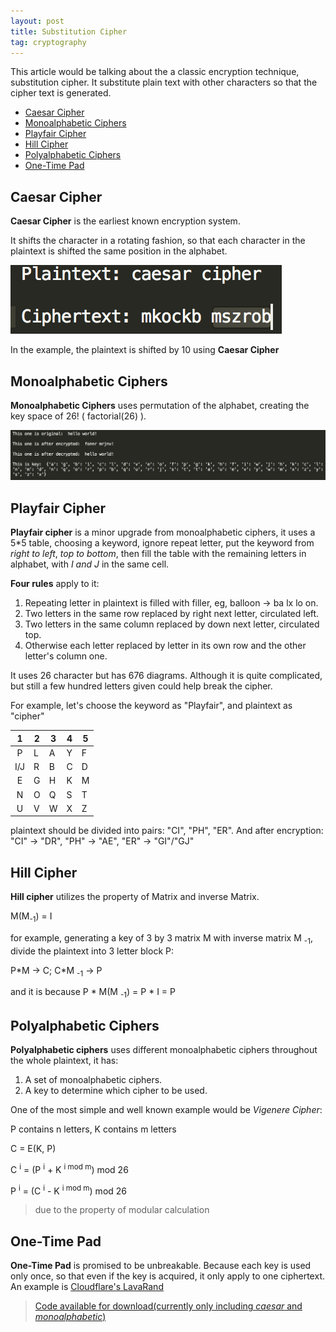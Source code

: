 ```yaml
---
layout: post
title: Substitution Cipher
tag: cryptography
---
```


This article would be talking about the a classic encryption technique, substitution cipher. It substitute plain text with other characters so that the cipher text is generated. 

- [Caesar Cipher](#caesar-cipher)
- [Monoalphabetic Ciphers](#monoalphabetic-ciphers)
- [Playfair Cipher](#playfair-cipher)
- [Hill Cipher](#hill-cipher)
- [Polyalphabetic Ciphers](#polyalphabetic-ciphers)
- [One-Time Pad](#one-time-pad)

## Caesar Cipher

**Caesar Cipher** is the earliest known encryption system.

It shifts the character in a rotating fashion, so that each character in the plaintext is shifted the same position in the alphabet.

![Caesar Cipher Example](/assets/img/2018-07-31-substitution-cipher/caesar_cipher.png)

In the example, the plaintext is shifted by 10 using **Caesar Cipher**

## Monoalphabetic Ciphers

**Monoalphabetic Ciphers** uses permutation of the alphabet, creating the key space of 26\! ( factorial(26) ).

![Monoalphabetic Cipher Example](/assets/img/2018-07-31-substitution-cipher/monoalphabetic_cipher.png)

## Playfair Cipher

**Playfair cipher** is a minor upgrade from monoalphabetic ciphers, it uses a 5*5 table, choosing a keyword, ignore repeat letter, put the keyword from *right to left*, *top to bottom*, then fill the table with the remaining letters in alphabet, with *I and J* in the same cell.

**Four rules** apply to it:

1. Repeating letter in plaintext is filled with filler, eg, balloon -> ba lx lo on.
2. Two letters in the same row replaced by right next letter, circulated left.
3. Two letters in the same column replaced by down next letter, circulated top.
4. Otherwise each letter replaced by letter in its own row and the other letter's column one.

It uses 26 character but has 676 diagrams. Although it is quite complicated, but still a few hundred letters given could help break the cipher.

For example, let's choose the keyword as "Playfair", and plaintext as "cipher"

| 1 | 2 | 3 | 4 | 5 |
|:-:|---|---|---|---|
| P | L | A | Y | F |
| I/J | R | B | C | D |
| E | G | H | K | M |
| N | O | Q | S | T |
| U | V | W | X | Z |

plaintext should be divided into pairs: "CI", "PH", "ER". And after encryption: "CI" -> "DR", "PH" -> "AE", "ER" -> "GI"/"GJ"

## Hill Cipher

**Hill cipher** utilizes the property of Matrix and inverse Matrix.

M(M<sub>-1</sub>) = I

for example, generating a key of 3 by 3 matrix M with inverse matrix M <sub>-1</sub>, divide the plaintext into 3 letter block P:

P\*M -> C; C\*M <sub>-1</sub> -> P

and it is because P \* M(M <sub>-1</sub>) = P \* I = P

## Polyalphabetic Ciphers

**Polyalphabetic ciphers** uses different monoalphabetic ciphers throughout the whole plaintext, it has:

1. A set of monoalphabetic ciphers.
2. A key to determine which cipher to be used.

One of the most simple and well known example would be *Vigenere Cipher*:

P contains n letters, K contains m letters

C = E(K, P)

C <sup>i</sup> = (P <sup>i</sup> + K <sup>i mod m</sup>) mod 26

P <sup>i</sup> = (C <sup>i</sup> - K <sup>i mod m</sup>) mod 26

> due to the property of modular calculation

## One-Time Pad

**One-Time Pad** is promised to be unbreakable. Because each key is used only once, so that even if the key is acquired, it only apply to one ciphertext. An example is [Cloudflare's LavaRand](https://blog.cloudflare.com/lavarand-in-production-the-nitty-gritty-technical-details/)

> <a href="/assets/download/2017-07-31-substitution-cipher">Code available for download(currently only including *caesar* and *monoalphabetic*)</a>
